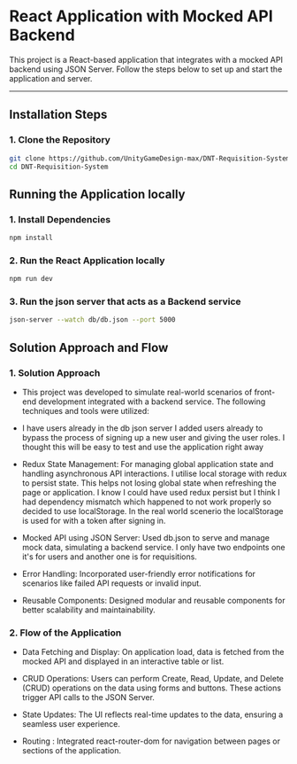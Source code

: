 # React Application with Mocked API Backend

This project is a React-based application that integrates with a mocked API backend using JSON Server. Follow the steps below to set up and start the application and server.

---


## **Installation Steps**

### 1. Clone the Repository 

```bash
git clone https://github.com/UnityGameDesign-max/DNT-Requisition-System.git
cd DNT-Requisition-System
```

## **Running the Application locally**

### 1. Install Dependencies

```bash
npm install
```

### 2. Run the React Application locally

```bash
npm run dev
```

### 3. Run the json server that acts as a Backend service

```bash
json-server --watch db/db.json --port 5000
```

## **Solution Approach and Flow**

### 1. Solution Approach
- This project was developed to simulate real-world scenarios of front-end development integrated with a backend service. The following techniques and tools were utilized:

- I have users already in the db json server I added users already to bypass the process of signing up a new user and giving the user roles. I thought this will be easy to test and use the application right away

- Redux State Management: For managing global application state and handling asynchronous API interactions. I utilise local storage with redux to persist state. This helps not losing global state when refreshing the page or application. I know I could have used redux persist but I think I had dependency mismatch which happened to not work properly so decided to use localStorage. In the real world scenerio the localStorage is used for with a token after signing in.

- Mocked API using JSON Server: Used db.json to serve and manage mock data, simulating a backend service. I only have two endpoints one it's for users and another one is for requisitions.

- Error Handling: Incorporated user-friendly error notifications for scenarios like failed API requests or invalid input.

- Reusable Components: Designed modular and reusable components for better scalability and maintainability.


### 2. Flow of the Application
- Data Fetching and Display: On application load, data is fetched from the mocked API and displayed in an interactive table or list.

- CRUD Operations: Users can perform Create, Read, Update, and Delete (CRUD) operations on the data using forms and buttons. These actions trigger API calls to the JSON Server.

- State Updates: The UI reflects real-time updates to the data, ensuring a seamless user experience.

- Routing : Integrated react-router-dom for navigation between pages or sections of the application.
